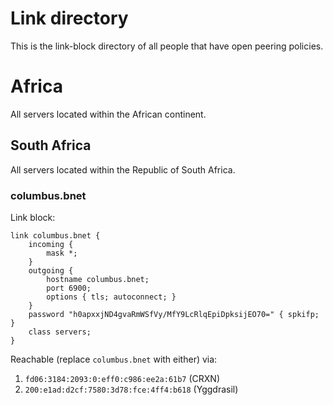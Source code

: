 Link directory
==============

This is the link-block directory of all people that have open peering policies.

# Africa

All servers located within the African continent.

## South Africa

All servers located within the Republic of South Africa.

### columbus.bnet

Link block:

```
link columbus.bnet {
    incoming {
        mask *;
    }
    outgoing {
        hostname columbus.bnet;
        port 6900;
        options { tls; autoconnect; }
    }
    password "h0apxxjND4gvaRmWSfVy/MfY9LcRlqEpiDpksijEO70=" { spkifp; }
    class servers;
}
```

Reachable (replace `columbus.bnet` with either) via:

1. `fd06:3184:2093:0:eff0:c986:ee2a:61b7` (CRXN)
2. `200:e1ad:d2cf:7580:3d78:fce:4ff4:b618` (Yggdrasil)